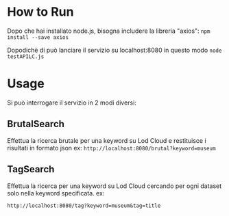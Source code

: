 # How to Run

Dopo che hai installato node.js, bisogna includere la libreria "axios":
`npm install --save axios`

Dopodichè di può lanciare il servizio su localhost:8080 in questo modo
`node testAPILC.js`

# Usage

Si può interrogare il servizio in 2 modi diversi:

## BrutalSearch
Effettua la ricerca brutale per una keyword su Lod Cloud e restituisce i risultati in formato json
ex:
`http://localhost:8080/brutal?keyword=museum`

## TagSearch
Effettua la ricerca per una keyword su Lod Cloud cercando per ogni dataset solo nella keyword specificata. ex:

`http://localhost:8080/tag?keyword=museum&tag=title`


